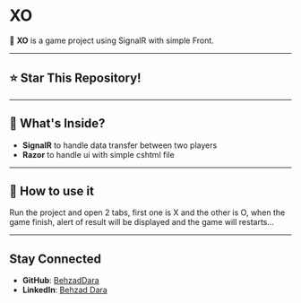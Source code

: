 # XO

🚀 **XO** is a game project using SignalR with simple Front.

---

## ⭐ Star This Repository!

---

## 🔧 What's Inside?

- **SignalR** to handle data transfer between two players
- **Razor** to handle ui with simple cshtml file

---

## 📝 How to use it

Run the project and open 2 tabs, first one is X and the other is O, when the game finish, alert of result will be displayed and the game will restarts...

---

## Stay Connected

- **GitHub**: [BehzadDara](https://github.com/BehzadDara)
- **LinkedIn**: [Behzad Dara](https://www.linkedin.com/in/behzaddara/)
